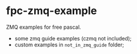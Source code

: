 # fpc-zmq-example

ZMQ examples for free pascal.

- some zmq guide examples (czmq not included);
- custom examples in `not_in_zmq_guide` folder;
